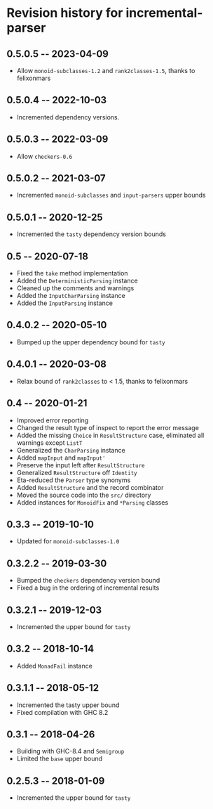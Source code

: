 # Revision history for incremental-parser

## 0.5.0.5 -- 2023-04-09

* Allow `monoid-subclasses-1.2` and `rank2classes-1.5`, thanks to felixonmars

## 0.5.0.4 -- 2022-10-03

* Incremented dependency versions.

## 0.5.0.3 -- 2022-03-09

* Allow `checkers-0.6`

## 0.5.0.2 -- 2021-03-07

* Incremented `monoid-subclasses` and `input-parsers` upper bounds

## 0.5.0.1 -- 2020-12-25

* Incremented the `tasty` dependency version bounds

## 0.5 -- 2020-07-18

* Fixed the `take` method implementation
* Added the `DeterministicParsing` instance
* Cleaned up the comments and warnings
* Added the `InputCharParsing` instance
* Added the `InputParsing` instance

## 0.4.0.2 -- 2020-05-10

* Bumped up the upper dependency bound for `tasty`

## 0.4.0.1 -- 2020-03-08

* Relax bound of `rank2classes` to < 1.5, thanks to felixonmars

## 0.4 -- 2020-01-21

* Improved error reporting
* Changed the result type of inspect to report the error message
* Added the missing `Choice` in `ResultStructure` case, eliminated all warnings except `ListT`
* Generalized the `CharParsing` instance
* Added `mapInput` and `mapInput'`
* Preserve the input left after `ResultStructure`
* Generalized `ResultStructure` off `Identity`
* Eta-reduced the `Parser` type synonyms
* Added `ResultStructure` and the record combinator
* Moved the source code into the `src/` directory
* Added instances for `MonoidFix` and `*Parsing` classes

## 0.3.3 -- 2019-10-10

* Updated for `monoid-subclasses-1.0`

## 0.3.2.2 -- 2019-03-30

* Bumped the `checkers` dependency version bound
* Fixed a bug in the ordering of incremental results

## 0.3.2.1 -- 2019-12-03

* Incremented the upper bound for `tasty`

## 0.3.2 -- 2018-10-14

* Added `MonadFail` instance

## 0.3.1.1 -- 2018-05-12

* Incremented the tasty upper bound
* Fixed compilation with GHC 8.2

## 0.3.1 -- 2018-04-26

* Building with GHC-8.4 and `Semigroup`
* Limited the `base` upper bound

## 0.2.5.3 -- 2018-01-09

* Incremented the upper bound for `tasty`
